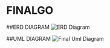 # FINALGO

##ERD DIAGRAM
![ERD Diagram](https://github.com/user-attachments/assets/263f776f-55e6-4afa-aacb-9120e56228f6)

##UML DIAGRAM
![Final Uml Diagram](https://github.com/user-attachments/assets/bba88203-df7c-4933-a7e6-b3a4a4c35105)
